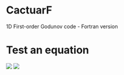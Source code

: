 # CactuarF
1D First-order Godunov code - Fortran version

# Test an equation
<img src="https://render.githubusercontent.com/render/math?math=e^{i %2B\pi} =x%2B1">

<img src="https://render.githubusercontent.com/render/math?math=\mathbf{U}_i^{n+1} =  \frac{\mathrm{d} t}{\mathrm{d} x}  \left ( \mathbf{F}_i^n - \mathbf{F}_{i+1}^n \right )">
